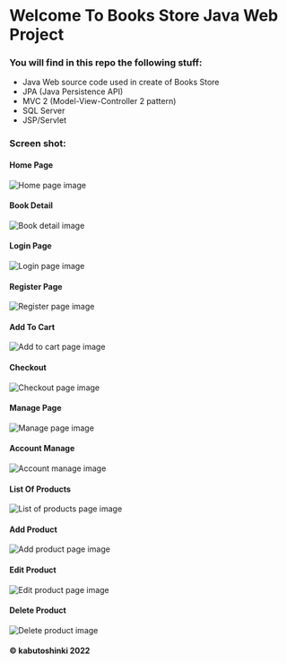 # Welcome To Books Store Java Web Project

### You will find in this repo the following stuff:
* Java Web source code used in create of Books Store
* JPA (Java Persistence API)
* MVC 2 (Model-View-Controller 2 pattern)
* SQL Server
* JSP/Servlet

### Screen shot:

#### Home Page
![Home page image](https://github.com/kabutoshinki/books_store/blob/main/images/home_page.png)

#### Book Detail
![Book detail image](https://github.com/kabutoshinki/books_store/blob/main/images/book_detail.png)

#### Login Page
![Login page image](https://github.com/kabutoshinki/books_store/blob/main/images/Login.png)

#### Register Page
![Register page image](https://github.com/kabutoshinki/books_store/blob/main/images/register_form.png)

#### Add To Cart
![Add to cart page image](https://github.com/kabutoshinki/books_store/blob/main/images/add_to_cart.png)

#### Checkout
![Checkout page image](https://github.com/kabutoshinki/books_store/blob/main/images/checkout.png)

#### Manage Page
![Manage page image](https://github.com/kabutoshinki/books_store/blob/main/images/manage_page.png)

#### Account Manage
![Account manage image](https://github.com/kabutoshinki/books_store/blob/main/images/accounts_manage.png)

#### List Of Products
![List of products page image](https://github.com/kabutoshinki/books_store/blob/main/images/list_products.png)

#### Add Product
![Add product page image](https://github.com/kabutoshinki/books_store/blob/main/images/add_product.png)

#### Edit Product
![Edit product page image](https://github.com/kabutoshinki/books_store/blob/main/images/edit_product.png)

#### Delete Product
![Delete product image](https://github.com/kabutoshinki/books_store/blob/main/images/delete_product.png)

#### © kabutoshinki 2022